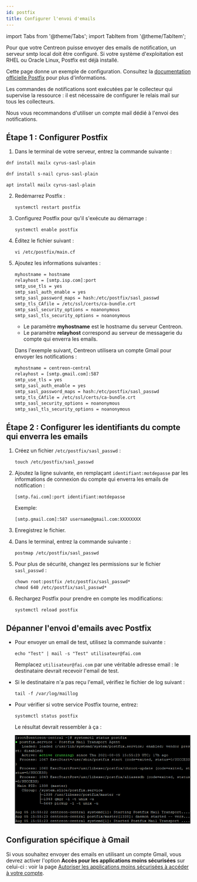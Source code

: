 ```yaml
---
id: postfix
title: Configurer l'envoi d'emails
---
```


import Tabs from '@theme/Tabs';
import TabItem from '@theme/TabItem';

Pour que votre Centreon puisse envoyer des emails de notification, un serveur smtp local doit être configuré. Si votre système d'exploitation est RHEL ou Oracle Linux, Postfix est déjà installé.

Cette page donne un exemple de configuration. Consultez la  [documentation officielle Postfix](https://www.postfix.org/BASIC_CONFIGURATION_README.html) pour plus d'informations.

Les commandes de notifications sont exécutées par le collecteur qui supervise la ressource : il est nécessaire de configurer le relais mail sur tous les collecteurs.

Nous vous recommandons d'utiliser un compte mail dédié à l'envoi des notifications.

## Étape 1 : Configurer Postfix

1. Dans le terminal de votre serveur, entrez la commande suivante :

<Tabs groupId="sync">
<TabItem value="Alma / RHEL / Oracle Linux 8" label="Alma / RHEL / Oracle Linux 8">

``` shell
dnf install mailx cyrus-sasl-plain
```

</TabItem>
<TabItem value="Alma / RHEL / Oracle Linux 9" label="Alma / RHEL / Oracle Linux 9">

``` shell
dnf install s-nail cyrus-sasl-plain
```

</TabItem>
<TabItem value="Debian 11 & 12" label="Debian 11 & 12">

``` shell
apt install mailx cyrus-sasl-plain
```

</TabItem>
</Tabs>

2. Redémarrez Postfix : 

    ```shell
    systemctl restart postfix
    ```

3. Configurez Postfix pour qu'il s'exécute au démarrage :

    ```shell
    systemctl enable postfix
    ```

3. Éditez le fichier suivant :

    ```shell
    vi /etc/postfix/main.cf
    ```

4. Ajoutez les informations suivantes :

    ```shell
    myhostname = hostname
    relayhost = [smtp.isp.com]:port
    smtp_use_tls = yes
    smtp_sasl_auth_enable = yes
    smtp_sasl_password_maps = hash:/etc/postfix/sasl_passwd
    smtp_tls_CAfile = /etc/ssl/certs/ca-bundle.crt
    smtp_sasl_security_options = noanonymous
    smtp_sasl_tls_security_options = noanonymous
    ```
    
    - Le paramètre **myhostname** est le hostname du serveur Centreon.
    - Le paramètre **relayhost** correspond au serveur de messagerie du compte qui enverra les emails.

    Dans l'exemple suivant, Centreon utilisera un compte Gmail pour envoyer les notifications :

    ```shell
    myhostname = centreon-central
    relayhost = [smtp.gmail.com]:587
    smtp_use_tls = yes
    smtp_sasl_auth_enable = yes
    smtp_sasl_password_maps = hash:/etc/postfix/sasl_passwd
    smtp_tls_CAfile = /etc/ssl/certs/ca-bundle.crt
    smtp_sasl_security_options = noanonymous
    smtp_sasl_tls_security_options = noanonymous
    ```

## Étape 2 : Configurer les identifiants du compte qui enverra les emails

1. Créez un fichier `/etc/postfix/sasl_passwd` :

    ```shell
    touch /etc/postfix/sasl_passwd
    ```

2. Ajoutez la ligne suivante, en remplaçant `identifiant:motdepasse` par les informations de connexion du compte qui enverra les emails de notification :

    ```shell
    [smtp.fai.com]:port identifiant:motdepasse
    ```

    Exemple:

    ```shell
    [smtp.gmail.com]:587 username@gmail.com:XXXXXXXX
    ```

3. Enregistrez le fichier.

3. Dans le terminal, entrez la commande suivante : 

    ```shell
    postmap /etc/postfix/sasl_passwd
    ```

4. Pour plus de sécurité, changez les permissions sur le fichier `sasl_passwd` :

    ```shell
    chown root:postfix /etc/postfix/sasl_passwd*
    chmod 640 /etc/postfix/sasl_passwd*
    ```

3. Rechargez Postfix pour prendre en compte les modifications:

    ```shell
    systemctl reload postfix
    ```

## Dépanner l'envoi d'emails avec Postfix

- Pour envoyer un email de test, utilisez la commande suivante :

    ```shell
    echo "Test" | mail -s "Test" utilisateur@fai.com
    ```

    Remplacez `utilisateur@fai.com` par une véritable adresse email : le destinataire devrait recevoir l'email de test.

- Si le destinataire n'a pas reçu l'email, vérifiez le fichier de log suivant :

    ```shell
    tail -f /var/log/maillog
    ```

- Pour vérifier si votre service Postfix tourne, entrez:

    ```shell
    systemctl status postfix
    ```

    Le résultat devrait ressembler à ça :

    ![image](../assets/administration/postfix-status.png)

## Configuration spécifique à Gmail

Si vous souhaitez envoyer des emails en utilisant un compte Gmail, vous devrez activer l'option **Accès pour les applications moins sécurisées** sur celui-ci : voir la page [Autoriser les applications moins sécurisées à accéder à votre compte](https://support.google.com/accounts/answer/6010255).
